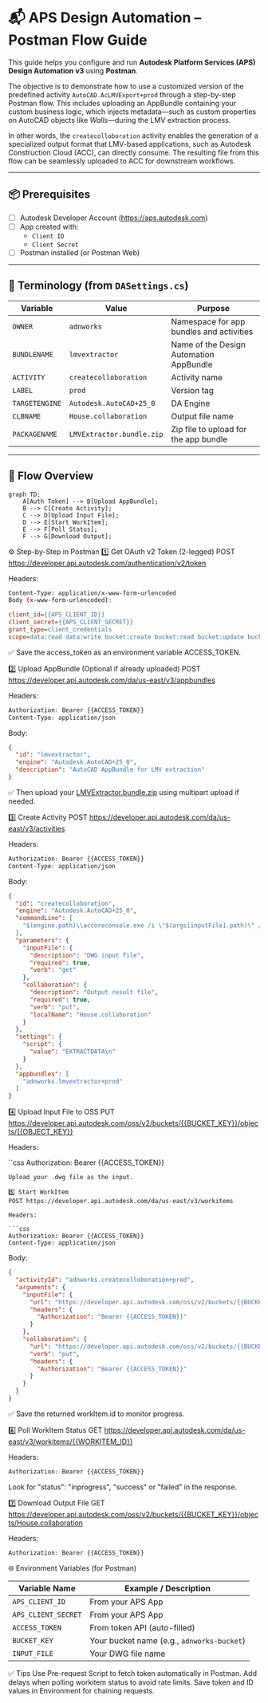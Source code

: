 # 📬 APS Design Automation – Postman Flow Guide

This guide helps you configure and run **Autodesk Platform Services (APS) Design Automation v3** using **Postman**.

The objective is to demonstrate how to use a customized version of the predefined activity `AutoCAD.AcLMVExport+prod` through a step-by-step Postman flow. This includes uploading an AppBundle containing your custom business logic, which injects metadata—such as custom properties on AutoCAD objects like *Walls*—during the LMV extraction process.

In other words, the `createcolloboration` activity enables the generation of a specialized output format that LMV-based applications, such as Autodesk Construction Cloud (ACC), can directly consume. The resulting file from this flow can be seamlessly uploaded to ACC for downstream workflows.

---

## 📦 Prerequisites

- [ ] Autodesk Developer Account (https://aps.autodesk.com)
- [ ] App created with:
  - `Client ID`
  - `Client Secret`
- [ ] Postman installed (or Postman Web)

---

## 🧠 Terminology (from `DASettings.cs`)

| Variable       | Value                     | Purpose                                  |
| -------------- | ------------------------- | ---------------------------------------- |
| `OWNER`        | `adnworks`                | Namespace for app bundles and activities |
| `BUNDLENAME`   | `lmvextractor`            | Name of the Design Automation AppBundle  |
| `ACTIVITY`     | `createcolloboration`     | Activity name                            |
| `LABEL`        | `prod`                    | Version tag                              |
| `TARGETENGINE` | `Autodesk.AutoCAD+25_0`   | DA Engine                                |
| `CLBNAME`      | `House.collaboration`     | Output file name                         |
| `PACKAGENAME`  | `LMVExtractor.bundle.zip` | Zip file to upload for the app bundle    |

---

## 🔁 Flow Overview

```mermaid
graph TD;
    A[Auth Token] --> B[Upload AppBundle];
    B --> C[Create Activity]; 
    C --> D[Upload Input File];
    D --> E[Start WorkItem];
    E --> F[Poll Status];
    F --> G[Download Output];
```

⚙️ Step-by-Step in Postman
1️⃣ Get OAuth v2 Token (2-legged)
POST https://developer.api.autodesk.com/authentication/v2/token

Headers:

```bash
Content-Type: application/x-www-form-urlencoded
Body (x-www-form-urlencoded):
```

```ini
client_id={{APS_CLIENT_ID}}
client_secret={{APS_CLIENT_SECRET}}
grant_type=client_credentials
scope=data:read data:write bucket:create bucket:read bucket:update bucket:delete code:all
```

✅ Save the access_token as an environment variable ACCESS_TOKEN.

2️⃣ Upload AppBundle (Optional if already uploaded)
POST https://developer.api.autodesk.com/da/us-east/v3/appbundles

Headers:

```css
Authorization: Bearer {{ACCESS_TOKEN}}
Content-Type: application/json
```

Body:

```json
{
  "id": "lmvextractor",
  "engine": "Autodesk.AutoCAD+25_0",
  "description": "AutoCAD AppBundle for LMV extraction"
}
```

✅ Then upload your [LMVExtractor.bundle.zip](aps-acc-da/App_Data/LMVExtractor.bundle.zip) using multipart upload if needed.

3️⃣ Create Activity
POST https://developer.api.autodesk.com/da/us-east/v3/activities

Headers:

```css
Authorization: Bearer {{ACCESS_TOKEN}}
Content-Type: application/json
```

Body:

```json
{
  "id": "createcolloboration",
  "engine": "Autodesk.AutoCAD+25_0",
  "commandLine": [
    "$(engine.path)\\accoreconsole.exe /i \"$(args[inputFile].path)\" /al \"$(appbundles[lmvextractor].path)\" /s \"$(settings[script].path)\""
  ],
  "parameters": {
    "inputFile": {
      "description": "DWG input file",
      "required": true,
      "verb": "get"
    },
    "collaboration": {
      "description": "Output result file",
      "required": true,
      "verb": "put",
      "localName": "House.collaboration"
    }
  },
  "settings": {
    "script": {
      "value": "EXTRACTDATA\n"
    }
  },
  "appbundles": [
    "adnworks.lmvextractor+prod"
  ]
}
```

4️⃣ Upload Input File to OSS
PUT https://developer.api.autodesk.com/oss/v2/buckets/{{BUCKET_KEY}}/objects/{{OBJECT_KEY}}

Headers:

``css
Authorization: Bearer {{ACCESS_TOKEN}}

```
Upload your .dwg file as the input.

5️⃣ Start WorkItem
POST https://developer.api.autodesk.com/da/us-east/v3/workitems

Headers:

```css
Authorization: Bearer {{ACCESS_TOKEN}}
Content-Type: application/json
```

Body:

```json
{
  "activityId": "adnworks.createcolloboration+prod",
  "arguments": {
    "inputFile": {
      "url": "https://developer.api.autodesk.com/oss/v2/buckets/{{BUCKET_KEY}}/objects/{{INPUT_FILE}}",
      "headers": {
        "Authorization": "Bearer {{ACCESS_TOKEN}}"
      }
    },
    "collaboration": {
      "url": "https://developer.api.autodesk.com/oss/v2/buckets/{{BUCKET_KEY}}/objects/House.collaboration",
      "verb": "put",
      "headers": {
        "Authorization": "Bearer {{ACCESS_TOKEN}}"
      }
    }
  }
}
```

✅ Save the returned workItem.id to monitor progress.

6️⃣ Poll WorkItem Status
GET https://developer.api.autodesk.com/da/us-east/v3/workitems/{{WORKITEM_ID}}

Headers:

```css
Authorization: Bearer {{ACCESS_TOKEN}}
```

Look for "status": "inprogress", "success" or "failed" in the response.

7️⃣ Download Output File
GET https://developer.api.autodesk.com/oss/v2/buckets/{{BUCKET_KEY}}/objects/House.collaboration

Headers:

```css
Authorization: Bearer {{ACCESS_TOKEN}}
```

🌐 Environment Variables (for Postman)

| Variable Name       | Example / Description                      |
| ------------------- | ------------------------------------------ |
| `APS_CLIENT_ID`     | From your APS App                          |
| `APS_CLIENT_SECRET` | From your APS App                          |
| `ACCESS_TOKEN`      | From token API (auto-filled)               |
| `BUCKET_KEY`        | Your bucket name (e.g., `adnworks-bucket`) |
| `INPUT_FILE`        | Your DWG file name                         |

✅ Tips
Use Pre-request Script to fetch token automatically in Postman.
Add delays when polling workitem status to avoid rate limits.
Save token and ID values in Environment for chaining requests.
